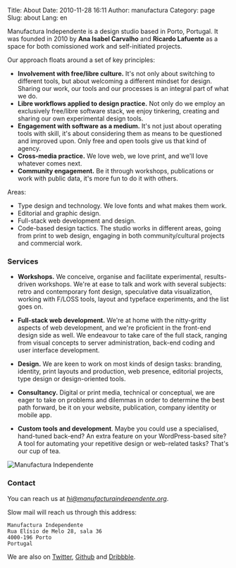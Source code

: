 Title: About
Date: 2010-11-28 16:11
Author: manufactura
Category: page
Slug: about
Lang: en

Manufactura Independente is a design studio based in Porto, Portugal. It was
founded in 2010 by **Ana Isabel Carvalho** and **Ricardo Lafuente** as a space
for both comissioned work and self-initiated projects.


Our approach floats around a set of key principles:

* **Involvement with free/libre culture.** It's not only about switching
  to different tools, but about welcoming a different mindset for design.
  Sharing our work, our tools and our processes is an integral part of what we
  do.
* **Libre workflows applied to design practice.** Not only do we employ an
  exclusively free/libre software stack, we enjoy tinkering, creating and
  sharing our own experimental design tools.
* **Engagement with software as a medium.** It's not just about operating tools
  with skill, it's about considering them as means to be questioned and
  improved upon. Only free and open tools give us that kind of agency.
* **Cross-media practice.** We love web, we love print, and we'll love whatever
  comes next.
* **Community engagement.** Be it through workshops, publications or work with
  public data, it's more fun to do it with others.

Areas:
* Type design and technology. We love fonts and what makes them work.
* Editorial and graphic design. 
* Full-stack web development and design.
* Code-based design tactics.
The studio works in different areas, going from print to web design, engaging
in both community/cultural projects and commercial work.

### Services

* **Workshops.** We conceive, organise and facilitate experimental,
  results-driven workshops. We're at ease to talk and work with several
  subjects: retro and contemporary font design, speculative data visualization,
  working with F/LOSS tools, layout and typeface experiments, and the list goes
  on. 

* **Full-stack web development.** We're at home with the nitty-gritty aspects
  of web development, and we're proficient in the front-end design side as
  well. We endeavour to take care of the full stack, ranging from visual
  concepts to server administration, back-end coding and user interface
  development. 

* **Design.** We are keen to work on most kinds of design tasks: branding,
  identity, print layouts and production, web presence, editorial projects,
  type design or design-oriented tools.

* **Consultancy.** Digital or print media, technical or conceptual, we are
  eager to take on problems and dilemmas in order to determine the best path
  forward, be it on your website, publication, company identity or mobile app. 

* **Custom tools and development**. Maybe you could use a specialised,
  hand-tuned back-end? An extra feature on your WordPress-based site? A tool
  for automating your repetitive design or web-related tasks? That's our cup of
  tea.


![Manufactura Independente](http://media.manufacturaindependente.org/manufacturaindependente_2013.jpg)


### Contact

You can reach us at *hi@manufacturaindependente.org*. 

Slow mail will reach us through this address:

    Manufactura Independente  
    Rua Elísio de Melo 28, sala 36  
    4000-196 Porto  
    Portugal

We are also on [Twitter](http://twitter.com/manufacturaind),
[Github](http://github.com/manufacturaind) and
[Dribbble](http://dribbble.com/manufacturaind).

